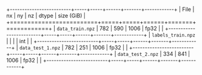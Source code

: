   +-------------------------+-----+-----+------+-------+------------+
  | File                    |  nx |  ny |   nz | dtype | size (GiB) |
  +=========================+=====+=====+======+=======+============+
  | ``data_train.npz``      | 782 | 590 | 1006 | fp32  |            |
  +-------------------------+-----+-----+------+-------+------------+
  | ``labels_train.npz``    |     |     |      |  int  |            |
  +-------------------------+-----+-----+------+-------+------------+
  | ``data_test_1.npz``     | 782 | 251 | 1006 | fp32  |            |
  +-------------------------+-----+-----+------+-------+------------+
  | ``data_test_2.npz``     | 334 | 841 | 1006 | fp32  |            |
  +-------------------------+-----+-----+------+-------+------------+